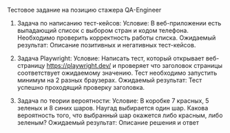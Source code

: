 Тестовое задание на позицию стажера QA-Engineer

1. Задача по написанию тест-кейсов:
Условие: В веб-приложении есть выпадающий список с выбором стран и кодом телефона. Необходимо проверить корректность работы списка.
Ожидаемый результат: Описание позитивных и негативных тест-кейсов.

2. Задача Playwright:
Условие: Написать тест, который открывает веб-страницу https://playwright.dev/ и проверяет что заголовок страницы соответствует ожидаемому значению. Тест необходимо запустить минимум на 2 разных браузерах.
Ожидаемый результат: Тест успешно проходящий проверку заголовка.

3. Задача по теории вероятности:
Условие: В коробке 7 красных, 5 зеленых и 8 синих шаров. Наугад выбирается один шар. Какова вероятность того, что выбранный шар окажется либо красным, либо зеленым?
Ожидаемый результат: Описание решения и ответ
